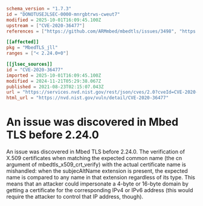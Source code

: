 ```toml
schema_version = "1.7.3"
id = "DONOTUSEJLSEC-0000-mnrgbtrws-cweut7"
modified = 2025-10-01T16:09:45.100Z
upstream = ["CVE-2020-36477"]
references = ["https://github.com/ARMmbed/mbedtls/issues/3498", "https://github.com/ARMmbed/mbedtls/releases/tag/v2.24.0", "https://security.gentoo.org/glsa/202301-08", "https://github.com/ARMmbed/mbedtls/issues/3498", "https://github.com/ARMmbed/mbedtls/releases/tag/v2.24.0", "https://security.gentoo.org/glsa/202301-08"]

[[affected]]
pkg = "MbedTLS_jll"
ranges = ["< 2.24.0+0"]

[[jlsec_sources]]
id = "CVE-2020-36477"
imported = 2025-10-01T16:09:45.100Z
modified = 2024-11-21T05:29:38.067Z
published = 2021-08-23T02:15:07.043Z
url = "https://services.nvd.nist.gov/rest/json/cves/2.0?cveId=CVE-2020-36477"
html_url = "https://nvd.nist.gov/vuln/detail/CVE-2020-36477"
```

# An issue was discovered in Mbed TLS before 2.24.0

An issue was discovered in Mbed TLS before 2.24.0. The verification of X.509 certificates when matching the expected common name (the cn argument of mbedtls_x509_crt_verify) with the actual certificate name is mishandled: when the subjecAltName extension is present, the expected name is compared to any name in that extension regardless of its type. This means that an attacker could impersonate a 4-byte or 16-byte domain by getting a certificate for the corresponding IPv4 or IPv6 address (this would require the attacker to control that IP address, though).

